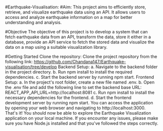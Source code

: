 #Earthquake-Visualisation:
#Aim:
This project aims to efficiently store, retrieve, and visualize earthquake data using an API. It allows users to access and analyze earthquake information on a map for better understanding and analysis.

#Objective
The objective of this project is to develop a system that can fetch earthquake data from an API, transform the data, store it either in a database, provide an API service to fetch the stored data and visualize the data on a map using a suitable visualization library.

#Getting Started
Clone the repository: Clone the project repository from the following link: https://github.com/Chandana147/Earthquake-visualisation/tree/develop
Backend Setup: a. Navigate to the backend folder in the project directory. 
b. Run npm install to install the required dependencies. 
c. Start the backend server by running npm start.
Frontend Setup: a. In the project's root folder, create a new file named .env. b. Open the .env file and add the following line to set the backend base URL: REACT_APP_API_URL=http://localhost:8081 c. Run npm install to install the necessary dependencies for the frontend. d. Start the frontend development server by running npm start.
You can access the application by opening your web browser and navigating to http://localhost:3000.
That's it! You should now be able to explore the Earthquake Visualization application on your local machine. If you encounter any issues, please make sure you have Node.js installed and that you've followed the steps correctly.
